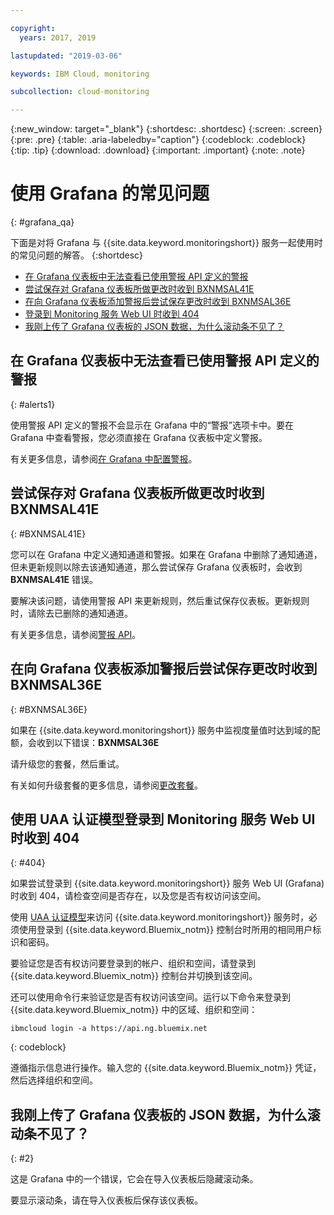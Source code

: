 ```yaml
---

copyright:
  years: 2017, 2019

lastupdated: "2019-03-06"

keywords: IBM Cloud, monitoring

subcollection: cloud-monitoring

---
```


{:new_window: target="_blank"}
{:shortdesc: .shortdesc}
{:screen: .screen}
{:pre: .pre}
{:table: .aria-labeledby="caption"}
{:codeblock: .codeblock}
{:tip: .tip}
{:download: .download}
{:important: .important}
{:note: .note}



# 使用 Grafana 的常见问题
{: #grafana_qa}

下面是对将 Grafana 与 {{site.data.keyword.monitoringshort}} 服务一起使用时的常见问题的解答。
{:shortdesc}

* [在 Grafana 仪表板中无法查看已使用警报 API 定义的警报](/docs/services/cloud-monitoring/qa/grafana_qa.html#alerts1)
* [尝试保存对 Grafana 仪表板所做更改时收到 BXNMSAL41E](/docs/services/cloud-monitoring/qa/grafana_qa.html#BXNMSAL41E)
* [在向 Grafana 仪表板添加警报后尝试保存更改时收到 BXNMSAL36E](/docs/services/cloud-monitoring/qa/grafana_qa.html#BXNMSAL36E)
* [登录到 Monitoring 服务 Web UI 时收到 404](/docs/services/cloud-monitoring/qa/grafana_qa.html#404)
* [我刚上传了 Grafana 仪表板的 JSON 数据，为什么滚动条不见了？](/docs/services/cloud-monitoring/qa/grafana_qa.html#2)


## 在 Grafana 仪表板中无法查看已使用警报 API 定义的警报
{: #alerts1}

使用警报 API 定义的警报不会显示在 Grafana 中的“警报”选项卡中。要在 Grafana 中查看警报，您必须直接在 Grafana 仪表板中定义警报。

有关更多信息，请参阅[在 Grafana 中配置警报](/docs/services/cloud-monitoring/alerts/config_alerts_grafana.html#config_alerts_grafana)。

## 尝试保存对 Grafana 仪表板所做更改时收到 BXNMSAL41E
{: #BXNMSAL41E}

您可以在 Grafana 中定义通知通道和警报。如果在 Grafana 中删除了通知通道，但未更新规则以除去该通知通道，那么尝试保存 Grafana 仪表板时，会收到 **BXNMSAL41E** 错误。

要解决该问题，请使用警报 API 来更新规则，然后重试保存仪表板。更新规则时，请除去已删除的通知通道。

有关更多信息，请参阅[警报 API](https://console.bluemix.net/apidocs/940-ibm-cloud-monitoring-alerts-api?&language=node#introduction)。

## 在向 Grafana 仪表板添加警报后尝试保存更改时收到 BXNMSAL36E
{: #BXNMSAL36E}

如果在 {{site.data.keyword.monitoringshort}} 服务中监视度量值时达到域的配额，会收到以下错误：**BXNMSAL36E**

请升级您的套餐，然后重试。

有关如何升级套餐的更多信息，请参阅[更改套餐](/docs/services/cloud-monitoring/plan/change_plan.html#change_plan)。


## 使用 UAA 认证模型登录到 Monitoring 服务 Web UI 时收到 404
{: #404}

如果尝试登录到 {{site.data.keyword.monitoringshort}} 服务 Web UI (Grafana) 时收到 404，请检查空间是否存在，以及您是否有权访问该空间。

使用 [UAA 认证模型](/docs/services/cloud-monitoring/security/auth_uaa.html#auth_uaa)来访问 {{site.data.keyword.monitoringshort}} 服务时，必须使用登录到 {{site.data.keyword.Bluemix_notm}} 控制台时所用的相同用户标识和密码。 

要验证您是否有权访问要登录到的帐户、组织和空间，请登录到 {{site.data.keyword.Bluemix_notm}} 控制台并切换到该空间。 

还可以使用命令行来验证您是否有权访问该空间。运行以下命令来登录到 {{site.data.keyword.Bluemix_notm}} 中的区域、组织和空间：

```
ibmcloud login -a https://api.ng.bluemix.net
```
{: codeblock}

遵循指示信息进行操作。输入您的 {{site.data.keyword.Bluemix_notm}} 凭证，然后选择组织和空间。


## 我刚上传了 Grafana 仪表板的 JSON 数据，为什么滚动条不见了？
{: #2}

这是 Grafana 中的一个错误，它会在导入仪表板后隐藏滚动条。 

要显示滚动条，请在导入仪表板后保存该仪表板。 








